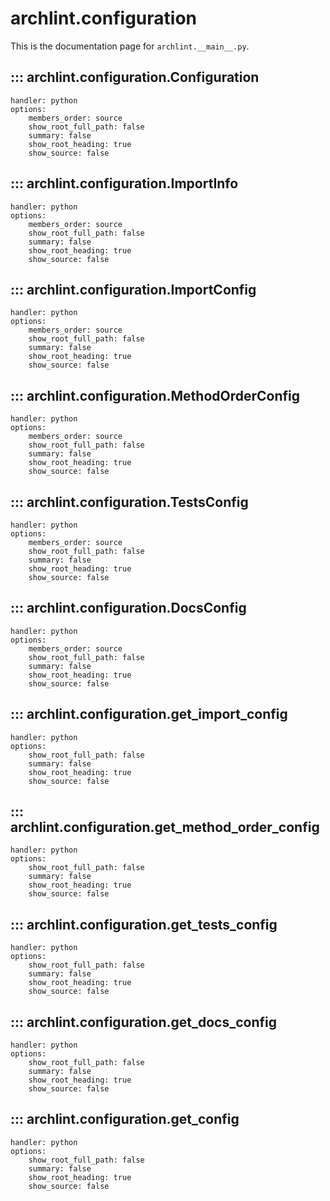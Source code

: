 # archlint.configuration

This is the documentation page for `archlint.__main__.py`.

## ::: archlint.configuration.Configuration
    handler: python
    options:
        members_order: source
        show_root_full_path: false
        summary: false
        show_root_heading: true
        show_source: false

## ::: archlint.configuration.ImportInfo
    handler: python
    options:
        members_order: source
        show_root_full_path: false
        summary: false
        show_root_heading: true
        show_source: false

## ::: archlint.configuration.ImportConfig
    handler: python
    options:
        members_order: source
        show_root_full_path: false
        summary: false
        show_root_heading: true
        show_source: false

## ::: archlint.configuration.MethodOrderConfig
    handler: python
    options:
        members_order: source
        show_root_full_path: false
        summary: false
        show_root_heading: true
        show_source: false

## ::: archlint.configuration.TestsConfig
    handler: python
    options:
        members_order: source
        show_root_full_path: false
        summary: false
        show_root_heading: true
        show_source: false

## ::: archlint.configuration.DocsConfig
    handler: python
    options:
        members_order: source
        show_root_full_path: false
        summary: false
        show_root_heading: true
        show_source: false

## ::: archlint.configuration.get_import_config
    handler: python
    options:
        show_root_full_path: false
        summary: false
        show_root_heading: true
        show_source: false

## ::: archlint.configuration.get_method_order_config
    handler: python
    options:
        show_root_full_path: false
        summary: false
        show_root_heading: true
        show_source: false

## ::: archlint.configuration.get_tests_config
    handler: python
    options:
        show_root_full_path: false
        summary: false
        show_root_heading: true
        show_source: false

## ::: archlint.configuration.get_docs_config
    handler: python
    options:
        show_root_full_path: false
        summary: false
        show_root_heading: true
        show_source: false

## ::: archlint.configuration.get_config
    handler: python
    options:
        show_root_full_path: false
        summary: false
        show_root_heading: true
        show_source: false
